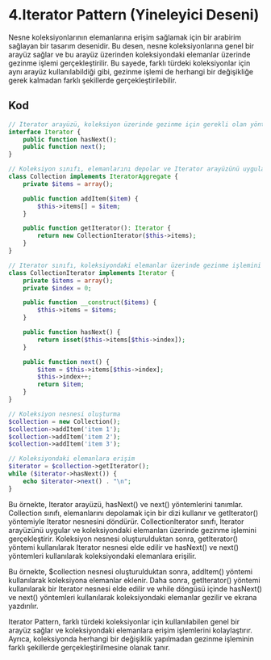 # 4.Iterator Pattern (Yineleyici Deseni)

Nesne koleksiyonlarının elemanlarına erişim sağlamak için bir arabirim sağlayan bir tasarım desenidir. Bu desen, nesne koleksiyonlarına genel bir arayüz sağlar ve bu arayüz üzerinden koleksiyondaki elemanlar üzerinde gezinme işlemi gerçekleştirilir. Bu sayede, farklı türdeki koleksiyonlar için aynı arayüz kullanılabildiği gibi, gezinme işlemi de herhangi bir değişikliğe gerek kalmadan farklı şekillerde gerçekleştirilebilir.

## Kod

```php
// Iterator arayüzü, koleksiyon üzerinde gezinme için gerekli olan yöntemleri tanımlar
interface Iterator {
    public function hasNext();
    public function next();
}

// Koleksiyon sınıfı, elemanlarını depolar ve Iterator arayüzünü uygular
class Collection implements IteratorAggregate {
    private $items = array();

    public function addItem($item) {
        $this->items[] = $item;
    }

    public function getIterator(): Iterator {
        return new CollectionIterator($this->items);
    }
}

// Iterator sınıfı, koleksiyondaki elemanlar üzerinde gezinme işlemini gerçekleştirir
class CollectionIterator implements Iterator {
    private $items = array();
    private $index = 0;

    public function __construct($items) {
        $this->items = $items;
    }

    public function hasNext() {
        return isset($this->items[$this->index]);
    }

    public function next() {
        $item = $this->items[$this->index];
        $this->index++;
        return $item;
    }
}

// Koleksiyon nesnesi oluşturma
$collection = new Collection();
$collection->addItem('item 1');
$collection->addItem('item 2');
$collection->addItem('item 3');

// Koleksiyondaki elemanlara erişim
$iterator = $collection->getIterator();
while ($iterator->hasNext()) {
    echo $iterator->next() . "\n";
}
```

Bu örnekte, Iterator arayüzü, hasNext() ve next() yöntemlerini tanımlar. Collection sınıfı, elemanlarını depolamak için bir dizi kullanır ve getIterator() yöntemiyle Iterator nesnesini döndürür. CollectionIterator sınıfı, Iterator arayüzünü uygular ve koleksiyondaki elemanları üzerinde gezinme işlemini gerçekleştirir. Koleksiyon nesnesi oluşturulduktan sonra, getIterator() yöntemi kullanılarak Iterator nesnesi elde edilir ve hasNext() ve next() yöntemleri kullanılarak koleksiyondaki elemanlara erişilir.

Bu örnekte, $collection nesnesi oluşturulduktan sonra, addItem() yöntemi kullanılarak koleksiyona elemanlar eklenir. Daha sonra, getIterator() yöntemi kullanılarak bir Iterator nesnesi elde edilir ve while döngüsü içinde hasNext() ve next() yöntemleri kullanılarak koleksiyondaki elemanlar gezilir ve ekrana yazdırılır.

Iterator Pattern, farklı türdeki koleksiyonlar için kullanılabilen genel bir arayüz sağlar ve koleksiyondaki elemanlara erişim işlemlerini kolaylaştırır. Ayrıca, koleksiyonda herhangi bir değişiklik yapılmadan gezinme işleminin farklı şekillerde gerçekleştirilmesine olanak tanır.
